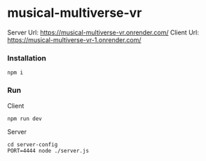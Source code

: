 # musical-multiverse-vr

Server Url: https://musical-multiverse-vr.onrender.com/
Client Url: https://musical-multiverse-vr-1.onrender.com/

### Installation
```
npm i
```

### Run
Client
```
npm run dev
```
Server
```
cd server-config
PORT=4444 node ./server.js
```